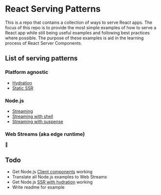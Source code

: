 # React Serving Patterns

This is a repo that contains a collection of ways to serve React apps. The focus of this repo is to provide the most simple examples of how to serve a React app while still being useful examples and following best practices where possible. The purpose of these examples is aid in the learning process of React Server Components.

## List of serving patterns

### Platform agnostic

-   [Hydration](https://github.com/mattcarrollcode/react-serving-patterns/tree/main/hydration)
-   [Static SSR](https://github.com/mattcarrollcode/react-serving-patterns/tree/main/static-ssr)

### Node.js

-   [Streaming](https://github.com/mattcarrollcode/react-serving-patterns/tree/main/node-streaming)
-   [Streaming with shell](https://github.com/mattcarrollcode/react-serving-patterns/tree/main/node-streaming-with-shell)
-   [Streaming with suspense](https://github.com/mattcarrollcode/react-serving-patterns/tree/main/node-streaming-with-suspense)

### Web Streams (aka edge runtime)

🚧

## Todo

-   Get Node.js [Client components](https://github.com/mattcarrollcode/react-serving-patterns/tree/main/WIP-node-client-component) working
-   Translate all Node.js examples to Web Streams
-   Get Node.js [SSR with hydration](https://github.com/mattcarrollcode/react-serving-patterns/tree/main/WIP-node-ssr-with-hydration) working
-   Write readme for example
